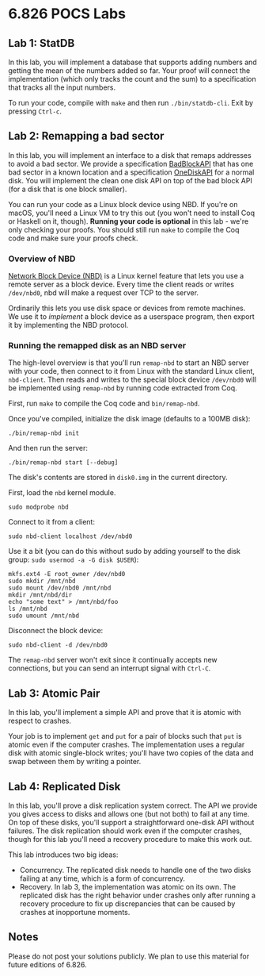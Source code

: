 # 6.826 POCS Labs

## Lab 1: StatDB

In this lab, you will implement a database that supports adding numbers and
getting the mean of the numbers added so far. Your proof will connect the
implementation (which only tracks the count and the sum) to a specification that
tracks all the input numbers.

To run your code, compile with `make` and then run `./bin/statdb-cli`. Exit by
pressing `Ctrl-c`.

## Lab 2: Remapping a bad sector

In this lab, you will implement an interface to a disk that remaps addresses to
avoid a bad sector. We provide a specification
[BadBlockAPI](src/Lab2/BadBlockAPI.v) that has one bad sector in a known
location and a specification [OneDiskAPI](src/Common/OneDiskAPI.v) for a normal
disk. You will implement the clean one disk API on top of the bad block API (for
a disk that is one block smaller).

You can run your code as a Linux block device using NBD. If you're on macOS,
you'll need a Linux VM to try this out (you won't need to install Coq or Haskell
on it, though). **Running your code is optional** in this lab - we're only
checking your proofs. You should still run `make` to compile the Coq code and
make sure your proofs check.

### Overview of NBD

[Network Block Device (NBD)](https://nbd.sourceforge.io/) is a Linux kernel
feature that lets you use a remote server as a block device. Every time the
client reads or writes `/dev/nbd0`, nbd will make a request over TCP to the
server.

Ordinarily this lets you use disk space or devices from remote machines. We use
it to _implement_ a block device as a userspace program, then export it by
implementing the NBD protocol.

### Running the remapped disk as an NBD server

The high-level overview is that you'll run `remap-nbd` to start an NBD server
with your code, then connect to it from Linux with the standard Linux client,
`nbd-client`. Then reads and writes to the special block device `/dev/nbd0` will
be implemented using `remap-nbd` by running code extracted from Coq.

First, run `make` to compile the Coq code and `bin/remap-nbd`.

Once you've compiled, initialize the disk image (defaults to a 100MB disk):

```
./bin/remap-nbd init
```

And then run the server:

```
./bin/remap-nbd start [--debug]
```

The disk's contents are stored in `disk0.img` in the current directory.

First, load the `nbd` kernel module.

```
sudo modprobe nbd
```

Connect to it from a client:

```
sudo nbd-client localhost /dev/nbd0
```

Use it a bit (you can do this without sudo by adding yourself to the disk group:
`sudo usermod -a -G disk $USER`):

```
mkfs.ext4 -E root_owner /dev/nbd0
sudo mkdir /mnt/nbd
sudo mount /dev/nbd0 /mnt/nbd
mkdir /mnt/nbd/dir
echo "some text" > /mnt/nbd/foo
ls /mnt/nbd
sudo umount /mnt/nbd
```

Disconnect the block device:

```
sudo nbd-client -d /dev/nbd0
```

The `remap-nbd` server won't exit since it continually accepts new connections,
but you can send an interrupt signal with `Ctrl-C`.

## Lab 3: Atomic Pair

In this lab, you'll implement a simple API and prove that it is atomic with respect to crashes.

Your job is to implement `get` and `put` for a pair of blocks such that `put` is atomic even if the computer crashes. The implementation uses a regular disk with atomic single-block writes; you'll have two copies of the data and swap between them by writing a pointer.

## Lab 4: Replicated Disk

In this lab, you'll prove a disk replication system correct. The API we provide you gives access to disks and allows one (but not both) to fail at any time. On top of these disks, you'll support a straightforward one-disk API without failures. The disk replication should work even if the computer crashes, though for this lab you'll need a recovery procedure to make this work out.

This lab introduces two big ideas:
* Concurrency. The replicated disk needs to handle one of the two disks failing at any time, which is a form of concurrency.
* Recovery. In lab 3, the implementation was atomic on its own. The replicated disk has the right behavior under crashes only after running a recovery procedure to fix up discrepancies that can be caused by crashes at inopportune moments.

## Notes

Please do not post your solutions publicly. We plan to use this material for
future editions of 6.826.

